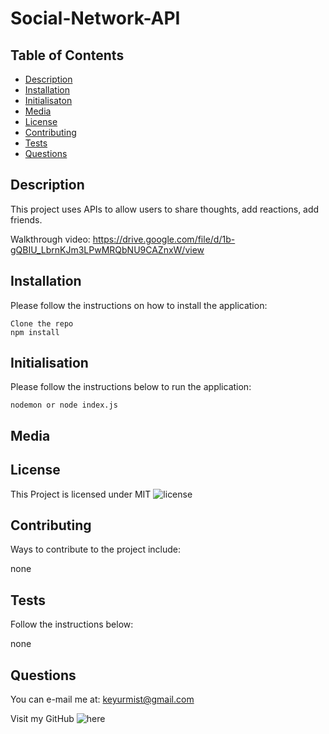 # Social-Network-API

## Table of Contents

- [Description](#description)
- [Installation](#installation)
- [Initialisaton](#initialisation)
- [Media](#media)
- [License](#license)
- [Contributing](#contributing)
- [Tests](#tests)
- [Questions](#questions)

## Description

This project uses APIs to allow users to share thoughts, add reactions, add friends.

Walkthrough video: https://drive.google.com/file/d/1b-gQBIU_LbrnKJm3LPwMRQbNU9CAZnxW/view

## Installation

Please follow the instructions on how to install the application:

```
Clone the repo
npm install
```

## Initialisation

Please follow the instructions below to run the application:

```
nodemon or node index.js
```

## Media

## License

This Project is licensed under MIT ![license](https://img.shields.io/badge/MIT-License-orange)

## Contributing

Ways to contribute to the project include:

none

## Tests

Follow the instructions below:

none

## Questions

You can e-mail me at: keyurmist@gmail.com

Visit my GitHub ![here](https://github.com/keyurmist)
